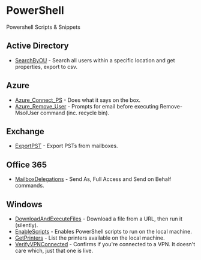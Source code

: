 # PowerShell
Powershell Scripts &amp; Snippets

## Active Directory
- [SearchByOU](https://github.com/thatCraigW/PowerShell/blob/master/ActiveDirectory/SearchByOU.ps1) - Search all users within a specific location and get properties, export to csv.

## Azure
- [Azure_Connect_PS](https://github.com/thatCraigW/PowerShell/blob/master/Azure/Azure_Connect_PS.ps1) - Does what it says on the box.
- [Azure_Remove_User](https://github.com/thatCraigW/PowerShell/blob/master/Azure/Azure_Remove_User.ps1) - Prompts for email before executing Remove-MsolUser command (inc. recycle bin).

## Exchange
- [ExportPST](https://github.com/thatCraigW/PowerShell/blob/master/Exchange/ExportPST.ps1) - Export PSTs from mailboxes.

## Office 365
- [MailboxDelegations](https://github.com/thatCraigW/PowerShell/blob/master/Office365/MailboxDelegations.ps1) - Send As, Full Access and Send on Behalf commands.

## Windows

- [DownloadAndExecuteFiles](https://github.com/thatCraigW/PowerShell/blob/master/Windows/DownloadAndExecuteFiles.ps1) - Download a file from a URL, then run it (silently).
- [EnableScripts](https://github.com/thatCraigW/PowerShell/blob/master/Windows/EnableScripts.ps1) - Enables PowerShell scripts to run on the local machine.
- [GetPrinters](https://github.com/thatCraigW/PowerShell/blob/master/Windows/GetPrinters.ps1) - List the printers available on the local machine.
- [VerifyVPNConnected](https://github.com/thatCraigW/PowerShell/blob/master/Windows/VerifyVPNConnected.ps1) - Confirms if you're connected to a VPN. It doesn't care which, just that one is live.
